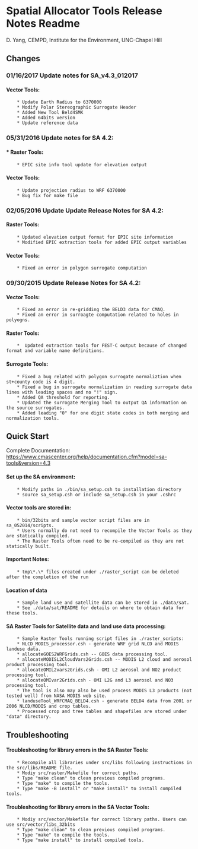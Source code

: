 Spatial Allocator Tools Release Notes Readme 
====
D. Yang,  CEMPD, Institute for the Environment, UNC-Chapel Hill

Changes
-----

### 01/16/2017 Update notes for SA_v4.3_012017

#### Vector Tools: 
        * Update Earth Radius to 6370000
        * Modify Polar Stereographic Surrogate Header
        * Added New Tool Beld4SMK 
        * Added 64bits version 
        * Update reference data

### 05/31/2016 Update notes for SA 4.2:

#### * Raster Tools:
        * EPIC site info tool update for elevation output

#### Vector Tools:
        * Update projection radius to WRF 6370000
        * Bug fix for make file


### 02/05/2016 Update Update Release Notes for SA 4.2:

#### Raster Tools:
        * Updated elevation output format for EPIC site information 
        * Modified EPIC extraction tools for added EPIC output variables

#### Vector Tools:
        * Fixed an error in polygon surrogate computation


### 09/30/2015 Update Release Notes for SA 4.2:

#### Vector Tools:
        * Fixed an error in re-gridding the BELD3 data for CMAQ.
        * Fixed an error in surroagte computation related to holes in polyogns.

#### Raster Tools:
        *  Updated extraction tools for FEST-C output because of changed format and variable name definitions.

#### Surrogate Tools:
        * Fixed a bug related with polygon surrogate normaliztion when st+county code is 4 digit.
        * Fixed a bug in surrogate normalization in reading surrogate data lines with leading spaces and no "!" sign.
        * Added QA threshold for reporting.
        * Updated the surrogate Merging Tool to output QA information on the source surrogates.
        * Added leading "0" for one digit state codes in both merging and normalization tools.

Quick Start
------

Complete Documentation: https://www.cmascenter.org/help/documentation.cfm?model=sa-tools&version=4.3

#### Set up the SA environment:
        * Modify paths in ./bin/sa_setup.csh to installation directory
        * source sa_setup.csh or include sa_setup.csh in your .cshrc

#### Vector tools are stored in: 
        * bin/32bits and sample vector script files are in sa_052014/scripts.  
        * Users normally do not need to recompile the Vector Tools as they are statically compiled.
        * The Raster Tools often need to be re-compiled as they are not statically built.

#### Important Notes:
        * tmp\*.\* files created under ./raster_script can be deleted after the completion of the run

#### Location of data
        * Sample land use and satellite data can be stored in ./data/sat.  
        * See ./data/sat/README for details on where to obtain data for these tools.

#### SA Raster Tools for Satellite data and land use data processing:
        * Sample Raster Tools running script files in ./raster_scripts:
        * NLCD_MODIS_processor.csh - generate WRF grid NLCD and MODIS landuse data.  
        * allocateGOES2WRFGrids.csh -- GOES data processing tool.
        * allocateMODISL2CloudVars2Grids.csh -- MODIS L2 cloud and aerosol product processing tool.
        * allocateOMIL2vars2Grids.csh - OMI L2 aerosol and NO2 product processing tool.
        * allocateOMIvar2Grids.csh - OMI L2G and L3 aerosol and NO3 processing tool.
        * The tool is also may also be used process MODIS L3 products (not tested well) from NASA MODIS web site.
        * landuseTool_WRFCMAQ_BELD4.csh - generate BELD4 data from 2001 or 2006 NLCD/MODIS and crop tables.  
        * Processed crop and tree tables and shapefiles are stored under "data" directory.   

Troubleshooting
-----

#### Troubleshooting for library errors in the SA Raster Tools:
        * Recompile all libraries under src/libs following instructions in the src/libs/README file.
        * Modiy src/raster/Makefile for correct paths.
        * Type "make clean" to clean previous compiled programs.
        * Type "make" to compile the tools.
        * Type "make -B install" or "make install" to install compiled tools.

#### Troubleshooting for library errors in the SA Vector Tools:
        * Modiy src/vector/Makefile for correct library paths. Users can use src/vector/libs_32bits
        * Type "make clean" to clean previous compiled programs.
        * Type "make" to compile the tools.
        * Type "make install" to install compiled tools.
